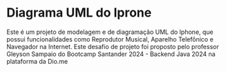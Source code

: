 # Diagrama UML do Iprone

Este é um projeto de modelagem e de diagramação UML do Iphone, que possui funcionalidades como Reprodutor Musical, Aparelho Telefônico e Navegador na Internet. Este desafio de projeto foi proposto pelo professor Gleyson Sampaio do Bootcamp Santander 2024 - Backend Java 2024 na plataforma da Dio.me
